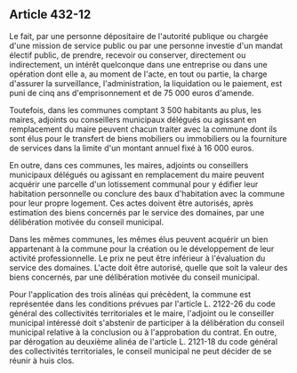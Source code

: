 Article 432-12
----
Le fait, par une personne dépositaire de l'autorité publique ou chargée d'une
mission de service public ou par une personne investie d'un mandat électif
public, de prendre, recevoir ou conserver, directement ou indirectement, un
intérêt quelconque dans une entreprise ou dans une opération dont elle a, au
moment de l'acte, en tout ou partie, la charge d'assurer la surveillance,
l'administration, la liquidation ou le paiement, est puni de cinq ans
d'emprisonnement et de 75 000 euros d'amende.

Toutefois, dans les communes comptant 3 500 habitants au plus, les maires,
adjoints ou conseillers municipaux délégués ou agissant en remplacement du maire
peuvent chacun traiter avec la commune dont ils sont élus pour le transfert de
biens mobiliers ou immobiliers ou la fourniture de services dans la limite d'un
montant annuel fixé à 16 000 euros.

En outre, dans ces communes, les maires, adjoints ou conseillers municipaux
délégués ou agissant en remplacement du maire peuvent acquérir une parcelle d'un
lotissement communal pour y édifier leur habitation personnelle ou conclure des
baux d'habitation avec la commune pour leur propre logement. Ces actes doivent
être autorisés, après estimation des biens concernés par le service des
domaines, par une délibération motivée du conseil municipal.

Dans les mêmes communes, les mêmes élus peuvent acquérir un bien appartenant à
la commune pour la création ou le développement de leur activité
professionnelle. Le prix ne peut être inférieur à l'évaluation du service des
domaines. L'acte doit être autorisé, quelle que soit la valeur des biens
concernés, par une délibération motivée du conseil municipal.

Pour l'application des trois alinéas qui précèdent, la commune est représentée
dans les conditions prévues par l'article L. 2122-26 du code général des
collectivités territoriales et le maire, l'adjoint ou le conseiller municipal
intéressé doit s'abstenir de participer à la délibération du conseil municipal
relative à la conclusion ou à l'approbation du contrat. En outre, par dérogation
au deuxième alinéa de l'article L. 2121-18 du code général des collectivités
territoriales, le conseil municipal ne peut décider de se réunir à huis clos.
